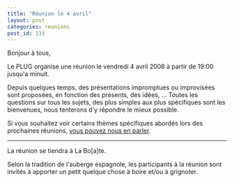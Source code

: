 ```yaml
---
title: "Réunion le 4 avril"
layout: post
categories: reunions
post_id: 133
---
```

Bonjour à tous,

Le PLUG organise une réunion le vendredi 4 avril 2008 à partir de 19:00 jusqu'a minuit.

Depuis quelques temps, des présentations impromptues ou improvisées sont proposées, en fonction des présents, des idées, … Toutes les questions sur tous les sujets, des plus simples aux plus spécifiques sont les bienvenues, nous tenterons d'y répondre le mieux possible.

Si vous souhaitez voir certains thèmes spécifiques abordés lors des prochaines réunions, [vous pouvez nous en parler](/contact/).

----
La réunion se tiendra à La Bo\[a\]te.

Selon la tradition de l'auberge espagnole, les participants à la réunion sont invités à apporter un petit quelque chose à boire et/ou à grignoter.